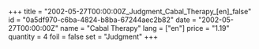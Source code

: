+++
title = "2002-05-27T00:00:00Z_Judgment_Cabal_Therapy_[en]_false"
id = "0a5df970-c6ba-4824-b8ba-67244aec2b82"
date = "2002-05-27T00:00:00Z"
name = "Cabal Therapy"
lang = ["en"]
price = "1.19"
quantity = 4
foil = false
set = "Judgment"
+++
